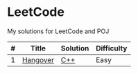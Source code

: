 # LeetCode
My  solutions for LeetCode and POJ

| **#**	| **Title**	| **Solution**	| **Difficulty**|
| ---- | ------ | ------ | ------ |
| 1 | [Hangover](http://bailian.openjudge.cn/practice/1003/) | [C++](<https://github.com/algorirhy/LeetCode/blob/master/solutions/Hangover.md>) | Easy |

